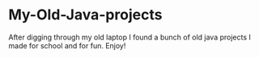 # My-Old-Java-projects
After digging through my old laptop I found a bunch of old java projects I made for school and for fun. Enjoy!
